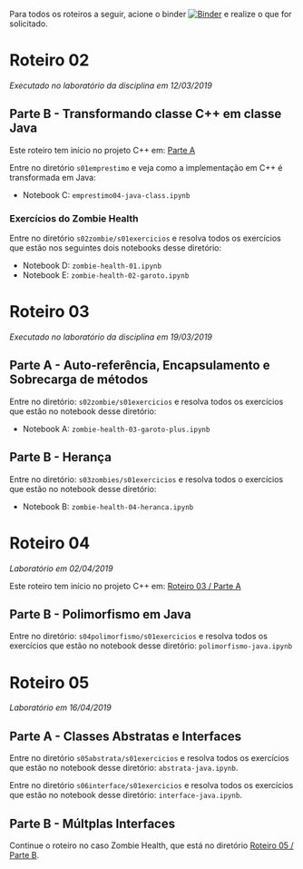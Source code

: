 Para todos os roteiros a seguir, acione o binder [![Binder](https://mybinder.org/badge_logo.svg)](https://mybinder.org/v2/gh/santanche/java2learn.git/master?urlpath=lab) e realize o que for solicitado.

# Roteiro 02

*Executado no laboratório da disciplina em 12/03/2019*

## Parte B - Transformando classe C++ em classe Java

Este roteiro tem início no projeto C++ em: [Parte A](https://github.com/santanche/c2learn/new/master/notebook/pt/c51oo/s01emprestimo)

Entre no diretório `s01emprestimo` e veja como a implementação em C++ é transformada em Java:
* Notebook C: `emprestimo04-java-class.ipynb`

### Exercícios do Zombie Health

Entre no diretório `s02zombie/s01exercicios` e resolva todos os exercícios que estão nos seguintes dois notebooks desse diretório:
  * Notebook D: `zombie-health-01.ipynb`
  * Notebook E: `zombie-health-02-garoto.ipynb`
 
# Roteiro 03
*Executado no laboratório da disciplina em 19/03/2019*

## Parte A - Auto-referência, Encapsulamento e Sobrecarga de métodos

Entre no diretório: `s02zombie/s01exercicios` e resolva todos os exercícios que estão no notebook desse diretório:
* Notebook A: `zombie-health-03-garoto-plus.ipynb`

## Parte B - Herança

Entre no diretório: `s03zombies/s01exercicios` e resolva todos o exercícios que estão no notebook desse diretório:
* Notebook B: `zombie-health-04-heranca.ipynb`

# Roteiro 04
*Laboratório em 02/04/2019*

Este roteiro tem início no projeto C++ em: [Roteiro 03 / Parte A](https://github.com/santanche/c2learn/tree/master/notebook/pt/c51oo)

## Parte B - Polimorfismo em Java

Entre no diretório: `s04polimorfismo/s01exercicios` e resolva todos os exercícios que estão no notebook desse diretório: `polimorfismo-java.ipynb`

# Roteiro 05
*Laboratório em 16/04/2019*

## Parte A - Classes Abstratas e Interfaces

Entre no diretório `s05abstrata/s01exercicios` e resolva todos os exercícios que estão no notebook desse diretório: `abstrata-java.ipynb`.

Entre no diretório `s06interface/s01exercicios` e resolva todos os exercícios que estão no notebook desse diretório: `interface-java.ipynb`.

## Parte B - Múltplas Interfaces

Continue o roteiro no caso Zombie Health, que está no diretório [Roteiro 05 / Parte B](https://github.com/santanche/java2learn/edit/master/notebooks/pt/c03oo-zombie/).
